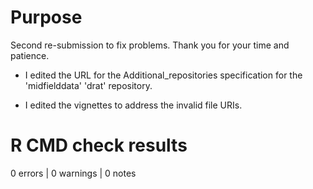 # Purpose

Second re-submission to fix problems. Thank you for your time and patience. 

* I edited the URL for the Additional_repositories specification for the 'midfielddata' 'drat' repository.

* I edited the vignettes to address the invalid file URIs. 

# R CMD check results

0 errors | 0 warnings | 0 notes
